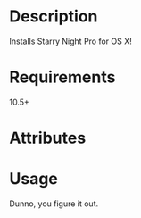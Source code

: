 Description
===========
Installs Starry Night Pro for OS X!

Requirements
============
10.5+

Attributes
==========

Usage
=====
Dunno, you figure it out.
